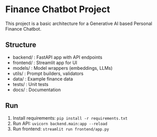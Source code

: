 # Finance Chatbot Project

This project is a basic architecture for a Generative AI based Personal Finance Chatbot.

## Structure
- backend/ : FastAPI app with API endpoints
- frontend/ : Streamlit app for UI
- models/ : Model wrappers (embeddings, LLMs)
- utils/ : Prompt builders, validators
- data/ : Example finance data
- tests/ : Unit tests
- docs/ : Documentation

## Run
1. Install requirements: `pip install -r requirements.txt`
2. Run API: `uvicorn backend.main:app --reload`
3. Run frontend: `streamlit run frontend/app.py`
